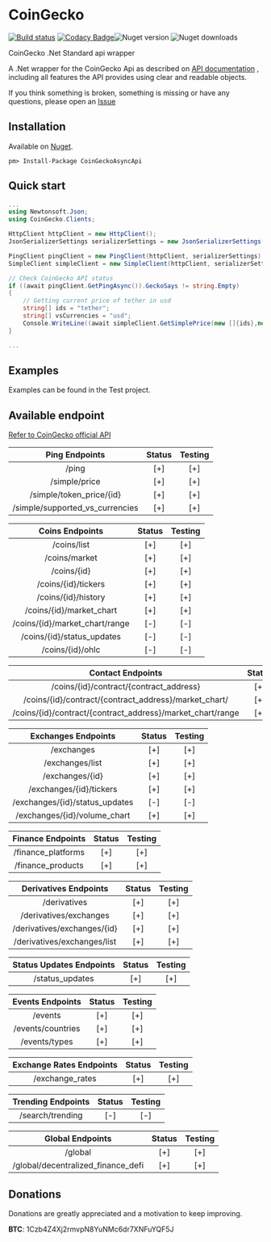 # CoinGecko
[![Build status](https://ci.appveyor.com/api/projects/status/wa1y561abqm9uflj?svg=true)](https://ci.appveyor.com/project/tosunthex/coingecko)
[![Codacy Badge](https://app.codacy.com/project/badge/Grade/94d224ae418e4473ad768f641f4ae419)](https://www.codacy.com/gh/tosunthex/CoinGecko/dashboard?utm_source=github.com&amp;utm_medium=referral&amp;utm_content=tosunthex/CoinGecko&amp;utm_campaign=Badge_Grade)![Nuget version](https://img.shields.io/nuget/v/CoinGeckoAsyncApi.svg)  ![Nuget downloads](https://img.shields.io/nuget/dt/CoinGeckoAsyncApi.svg)

CoinGecko .Net Standard api wrapper

A .Net wrapper for the CoinGecko Api as described on  [API documentation](https://www.coingecko.com/api?locale=en) , including all features the API provides using clear and readable objects.

If you think something is broken, something is missing or have any questions, please open an [Issue](https://github.com/tosunthex/CoinGecko/issues/new)

## Installation

Available on [Nuget](https://www.nuget.org/packages/CoinGeckoAsyncApi/).
```
pm> Install-Package CoinGeckoAsyncApi
```

## Quick start
```cs
...
using Newtonsoft.Json;
using CoinGecko.Clients;

HttpClient httpClient = new HttpClient();
JsonSerializerSettings serializerSettings = new JsonSerializerSettings();

PingClient pingClient = new PingClient(httpClient, serializerSettings);
SimpleClient simpleClient = new SimpleClient(httpClient, serializerSettings);

// Check CoinGecko API status
if ((await pingClient.GetPingAsync()).GeckoSays != string.Empty)
{
    // Getting current price of tether in usd
    string[] ids = "tether";
    string[] vsCurrencies = "usd";
    Console.WriteLine((await simpleClient.GetSimplePrice(new []{ids},new []{vsCurrencies}))["tether"]["usd"]);
}

...
```

## Examples
Examples can be found in the Test project.

## Available endpoint

[Refer to CoinGecko official API](https://www.coingecko.com/api)

|           Ping Endpoints                                    | Status | Testing | 
| :-----------------------------:                             | :----: | :-----: | 
| /ping                                                       |  [+]   |   [+]   | 
| /simple/price                                               |  [+]   |   [+]   | 
| /simple/token_price/{id}                                    |  [+]   |   [+]   |
| /simple/supported_vs_currencies                             |  [+]   |   [+]   |

|           Coins Endpoints                                   | Status | Testing | 
| :-----------------------------:                             | :----: | :-----: | 
| /coins/list                                                 |  [+]   |   [+]   | 
| /coins/market                                               |  [+]   |   [+]   | 
| /coins/{id}                                                 |  [+]   |   [+]   | 
| /coins/{id}/tickers                                         |  [+]   |   [+]   | 
| /coins/{id}/history                                         |  [+]   |   [+]   | 
| /coins/{id}/market_chart                                    |  [+]   |   [+]   |
| /coins/{id}/market_chart/range                              |  [-]   |   [-]   | 
| /coins/{id}/status_updates                                  |  [-]   |   [-]   | 
| /coins/{id}/ohlc                                            |  [-]   |   [-]   | 

|           Contact Endpoints                                 | Status | Testing | 
| :-----------------------------:                             | :----: | :-----: | 
| /coins/{id}/contract/{contract_address}                     |  [+]   |   [+]   | 
| /coins/{id}/contract/{contract_address}/market_chart/       |  [+]   |   [+]   | 
| /coins/{id}/contract/{contract_address}/market_chart/range  |  [+]   |   [+]   | 

|           Exchanges Endpoints                               | Status | Testing | 
| :-----------------------------:                             | :----: | :-----: | 
| /exchanges                                                  |  [+]   |   [+]   | 
| /exchanges/list                                             |  [+]   |   [+]   | 
| /exchanges/{id}                                             |  [+]   |   [+]   | 
| /exchanges/{id}/tickers                                     |  [+]   |   [+]   | 
| /exchanges/{id}/status_updates                              |  [-]   |   [-]   | 
| /exchanges/{id}/volume_chart                                |  [+]   |   [+]   | 

|           Finance Endpoints                                 | Status | Testing | 
| :-----------------------------:                             | :----: | :-----: | 
| /finance_platforms                                          |  [+]   |   [+]   | 
| /finance_products                                           |  [+]   |   [+]   | 

|           Derivatives Endpoints                             | Status | Testing | 
| :-----------------------------:                             | :----: | :-----: | 
| /derivatives                                                |  [+]   |   [+]   | 
| /derivatives/exchanges                                      |  [+]   |   [+]   | 
| /derivatives/exchanges/{id}                                 |  [+]   |   [+]   | 
| /derivatives/exchanges/list                                 |  [+]   |   [+]   |

|           Status Updates Endpoints                          | Status | Testing | 
| :-----------------------------:                             | :----: | :-----: | 
| /status_updates                                             |  [+]   |   [+]   | 

|           Events Endpoints                                  | Status | Testing | 
| :-----------------------------:                             | :----: | :-----: | 
| /events                                                     |  [+]   |   [+]   | 
| /events/countries                                           |  [+]   |   [+]   | 
| /events/types                                               |  [+]   |   [+]   | 

|           Exchange Rates Endpoints                          | Status | Testing | 
| :-----------------------------:                             | :----: | :-----: | 
| /exchange_rates                                             |  [+]   |   [+]   | 

|           Trending Endpoints                                | Status | Testing | 
| :-----------------------------:                             | :----: | :-----: | 
| /search/trending                                            |  [-]   |   [-]   |

|           Global Endpoints                                  | Status | Testing | 
| :-----------------------------:                             | :----: | :-----: | 
| /global                                                     |  [+]   |   [+]   | 
| /global/decentralized_finance_defi                          |  [+]   |   [+]   | 


## Donations
Donations are greatly appreciated and a motivation to keep improving.

**BTC**:  1Czb4Z4Xj2rmvpN8YuNMc6dr7XNFuYQF5J

